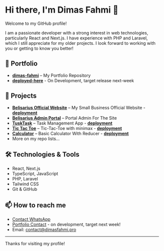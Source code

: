 # Hi there, I'm Dimas Fahmi 👋

Welcome to my GitHub profile!

I am a passionate developer with a strong interest in web technologies, particularly React and Next.js. I have experience with PHP and Laravel, which I still appreciate for my older projects. I look forward to working with you or getting to know you better!

## 👀 Portfolio

- **[dimas-fahmi](https://github.com/dimas-fahmi/dimas-fahmi)** – My Portfolio Repository
- **[deployed-here](https://dimasfahmi.pro/)** - On Development, target release next-week

## 🚀 Projects

- **[Belisarius Official Website](https://github.com/belisarius-apparel/belisarius)** – My Small Business Official Website - **[deployment](https://belisarius.site)**
- **[Belisarius Admin Portal](https://portal.belisarius.site)** – Portal Admin For The Site
- **[TuskTask](https://github.com/dimas-fahmi/tusktask)** – Task Management App - **[deployment](https://tusktask.dimasfahmi.pro)**
- **[Tic Tac Toe](https://github.com/dimas-fahmi/tic-tac-toe-2)** – Tic-Tac-Toe with minimax - **[deployment](https://dimas-fahmi.github.io/tic-tac-toe-2)**
- **[Calculator](https://github.com/dimas-fahmi/tusktask)** – Basic Calculator With Reducer - **[deployment](https://dimas-fahmi.github.io/calculator/)**
- More on my repo lists...

## 🛠️ Technologies & Tools

- React, Next.js
- TypeScript, JavaScript
- PHP, Laravel
- Tailwind CSS
- Git & GitHub

## 📫 How to reach me

- [Contact WhatsApp](https://wa.me/6285172305405)
- [Portfolio Contact](https://dimasfahmi.pro/chat) - on development, target next week!
- Email: contact@dimasfahmi.pro

---

Thanks for visiting my profile!

